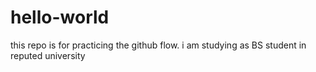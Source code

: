 # hello-world
this repo is for practicing the github flow.
i am studying as BS student in reputed university
